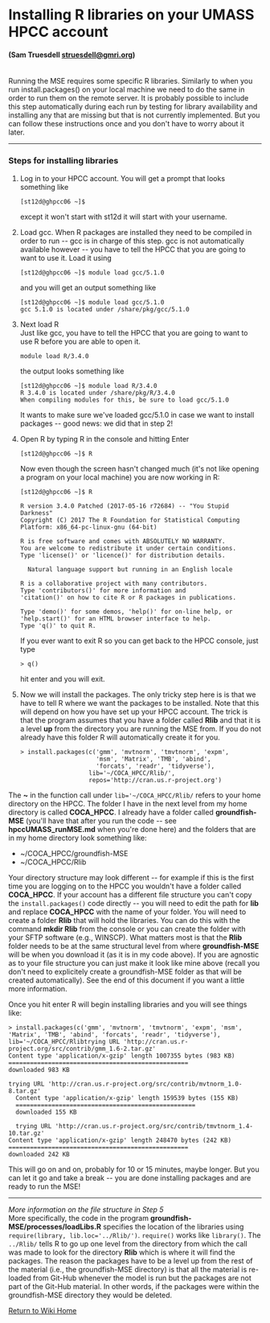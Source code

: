 # Installing R libraries on your UMASS HPCC account
#### (Sam Truesdell struesdell@gmri.org)

<br>
Running the MSE requires some specific R libraries.  Similarly to when you run install.packages() on your local machine we need to do the same in order to run them on the remote server.  It is probably possible to include this step automatically during each run by testing for library availability and installing any that are missing but that is not currently implemented.  But you can follow these instructions once and you don't have to worry about it later.

***

### Steps for installing libraries

1. Log in to your HPCC account.  You will get a prompt that looks something like
   ```
   [st12d@ghpcc06 ~]$
   ```
     except it won't start with st12d it will start with your username.

2. Load gcc. When R packages are installed they need to be compiled in order to run -- gcc is in charge of this step.  gcc is not automatically available however -- you have to tell the HPCC that you are going to want to use it.  Load it using
   ```
   [st12d@ghpcc06 ~]$ module load gcc/5.1.0
   ```
   and you will get an output something like
   ```
   [st12d@ghpcc06 ~]$ module load gcc/5.1.0
   gcc 5.1.0 is located under /share/pkg/gcc/5.1.0
   ```
3. Next load R  
Just like gcc, you have to tell the HPCC that you are going to want to use R before you are able to open it.
   ```
   module load R/3.4.0
   ```
   the output looks something like
   ```
   [st12d@ghpcc06 ~]$ module load R/3.4.0
   R 3.4.0 is located under /share/pkg/R/3.4.0
   When compiling modules for this, be sure to load gcc/5.1.0
   ```
   It wants to make sure we've loaded gcc/5.1.0 in case we want to install packages -- good news: we  did that in step 2!

4. Open R by typing R in the console and hitting Enter
   ```
   [st12d@ghpcc06 ~]$ R
   ```
   Now even though the screen hasn't changed much (it's not like opening a program on your local machine) you are now working in R:

     ```
     [st12d@ghpcc06 ~]$ R

     R version 3.4.0 Patched (2017-05-16 r72684) -- "You Stupid Darkness"
     Copyright (C) 2017 The R Foundation for Statistical Computing
     Platform: x86_64-pc-linux-gnu (64-bit)

     R is free software and comes with ABSOLUTELY NO WARRANTY.
     You are welcome to redistribute it under certain conditions.
     Type 'license()' or 'licence()' for distribution details.

       Natural language support but running in an English locale

     R is a collaborative project with many contributors.
     Type 'contributors()' for more information and
     'citation()' on how to cite R or R packages in publications.

     Type 'demo()' for some demos, 'help()' for on-line help, or
     'help.start()' for an HTML browser interface to help.
     Type 'q()' to quit R.
     ```
     If you ever want to exit R so you can get back to the HPCC console, just type
     ```
     > q()
     ```
     hit enter and you will exit.

5. Now we will install the packages.  The only tricky step here is is that we have to tell R where we want the packages to be installed.  Note that this will depend on how you have set up your HPCC account.  The trick is that the program assumes that you have a folder called **Rlib** and that it is a level **up** from the directory you are running the MSE from.  If you do not already have this folder R will automatically create it for you.

   ```
   > install.packages(c('gmm', 'mvtnorm', 'tmvtnorm', 'expm',
                        'msm', 'Matrix', 'TMB', 'abind',
                        'forcats', 'readr', 'tidyverse'),
                      lib='~/COCA_HPCC/Rlib/',
                      repos='http://cran.us.r-project.org')
   ```
The **~** in the function call under ```lib='~/COCA_HPCC/Rlib/``` refers to your home directory on the HPCC.  The folder I have in the next level from my home directory is called **COCA_HPCC**.  I already have a folder called **groundfish-MSE** (you'll have that after you run the code -- see **hpccUMASS_runMSE.md** when you're done here) and the folders that are in my home directory look something like:

*  ~/COCA_HPCC/groundfish-MSE
*  ~/COCA_HPCC/Rlib
    
Your directory structure may look different -- for example if this is the first time you are logging on to the HPCC you wouldn't have a folder called **COCA_HPCC**.  If your account has a different file structure you can't copy the ```install.packages()``` code directly -- you will need to edit the path for **lib** and replace **COCA_HPCC** with the name of your folder. You will need to create a folder **Rlib** that will hold the libraries. You can do this with the command **mkdir Rlib** from the console or you can create the folder with your SFTP software (e.g., WINSCP). What matters most is that the **Rlib** folder needs to be at the same structural level from where **groundfish-MSE** will be when you download it (as it is in my code above). If you are agnostic as to your file structure you can just make it look like mine above (recall you don't need to explicitely create a groundfish-MSE folder as that will be created automatically). See the end of this document if you want a little more information.

   Once you hit enter R will begin installing libraries and you will see things like:
   ```
   > install.packages(c('gmm', 'mvtnorm', 'tmvtnorm', 'expm', 'msm', 'Matrix', 'TMB', 'abind', 'forcats', 'readr', 'tidyverse'), lib='~/COCA_HPCC/Rlibtrying URL 'http://cran.us.r-project.org/src/contrib/gmm_1.6-2.tar.gz'
   Content type 'application/x-gzip' length 1007355 bytes (983 KB)
   ==================================================
   downloaded 983 KB

   trying URL 'http://cran.us.r-project.org/src/contrib/mvtnorm_1.0-8.tar.gz'
     Content type 'application/x-gzip' length 159539 bytes (155 KB)
     ==================================================
     downloaded 155 KB

     trying URL 'http://cran.us.r-project.org/src/contrib/tmvtnorm_1.4-10.tar.gz'
   Content type 'application/x-gzip' length 248470 bytes (242 KB)
   ==================================================
   downloaded 242 KB
   ```
   This will go on and on, probably for 10 or 15 minutes, maybe longer.  But you can let it go and take a break -- you are done installing packages and are ready to run the MSE!
***
*More information on the file structure in Step 5*  
More specifically, the code in the program **groundfish-MSE/processes/loadLibs.R** specifies the location of the libraries using ```require(library, lib.loc='../Rlib/')```.  ```require()``` works like ```library()```. The ```../Rlib/``` tells R to go up one level from the directory from which the call was made to look for the directory **Rlib** which is where it will find the packages.  The reason the packages have to be a level up from the rest of the material (i.e., the groundfish-MSE directory) is that all the material is re-loaded from Git-Hub whenever the model is run but the packages are not part of the Git-Hub material.  In other words, if the packages were within the groundfish-MSE directory they would be deleted.

[Return to Wiki Home](https://github.com/thefaylab/groundfish-MSE/wiki)
